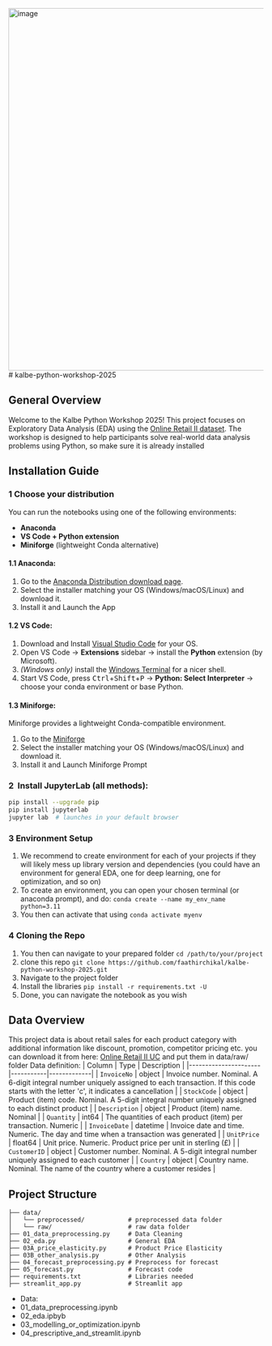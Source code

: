 <img width="1529" height="716" alt="image" src="https://github.com/user-attachments/assets/c9b1b1be-ad3e-46db-b5fd-985cca01eeda" /># kalbe-python-workshop-2025
## General Overview
Welcome to the Kalbe Python Workshop 2025! This project focuses on Exploratory Data Analysis (EDA) using the [Online Retail II dataset](https://www.kaggle.com/datasets/mashlyn/online-retail-ii-uci). The workshop is designed to help participants solve real-world data analysis problems using Python, so make sure it is already installed


## Installation Guide
### 1  Choose your distribution
You can run the notebooks using one of the following environments:
- **Anaconda**
- **VS Code + Python extension**
- **Miniforge** (lightweight Conda alternative)
  
#### 1.1  Anaconda:
1. Go to the [Anaconda Distribution download page](https://www.anaconda.com/products/distribution).
2. Select the installer matching your OS (Windows/macOS/Linux) and download it.
3. Install it and Launch the App
   

#### 1.2  VS Code:
1. Download and Install [Visual Studio Code](https://code.visualstudio.com/Download) for your OS.  
2. Open VS Code → **Extensions** sidebar → install the **Python** extension (by Microsoft).  
3. *(Windows only)* install the [Windows Terminal](https://aka.ms/terminal) for a nicer shell.  
4. Start VS Code, press <kbd>Ctrl</kbd>+<kbd>Shift</kbd>+<kbd>P</kbd> → **Python: Select Interpreter** → choose your conda environment or base Python.  


#### 1.3  Miniforge:
Miniforge provides a lightweight Conda-compatible environment.
1. Go to the [Miniforge](https://github.com/conda-forge/miniforge/releases/tag/25.3.0-3)
2. Select the installer matching your OS (Windows/macOS/Linux) and download it.
3. Install it and Launch Miniforge Prompt

### 2  Install JupyterLab (all methods):
```bash
pip install --upgrade pip
pip install jupyterlab
jupyter lab  # launches in your default browser
```

### 3 Environment Setup
1. We recommend to create environment for each of your projects if they will likely mess up library version and dependencies (you could have an environment for general EDA, one for deep learning, one for optimization, and so on)
2. To create an environment, you can open your chosen terminal (or anaconda prompt), and do: ```conda create --name my_env_name python=3.11```
3. You then can activate that using ```conda activate myenv```

### 4 Cloning the Repo
1. You then can navigate to your prepared folder ```cd /path/to/your/project```
2. clone this repo ```git clone https://github.com/faathirchikal/kalbe-python-workshop-2025.git```
3. Navigate to the project folder
4. Install the libraries ```pip install -r requirements.txt -U```
5. Done, you can navigate the notebook as you wish

## Data Overview
This project data is about retail sales for each product category with additional information like discount, promotion, competitor pricing etc. you can download it from here: [Online Retail II UC](https://www.kaggle.com/datasets/mashlyn/online-retail-ii-uci) and put them in data/raw/ folder
Data definition:
| Column               | Type      | Description |
|----------------------|-----------|-------------|
| `InvoiceNo`               | object      | Invoice number. Nominal. A 6-digit integral number uniquely assigned to each transaction. If this code starts with the letter 'c', it indicates a cancellation |
| `StockCode`           | object  | Product (item) code. Nominal. A 5-digit integral number uniquely assigned to each distinct product |
| `Description`         | object  | Product (item) name. Nominal |
| `Quantity`           | int64  | The quantities of each product (item) per transaction. Numeric |
| `InvoiceDate`             | datetime  | Invoice date and time. Numeric. The day and time when a transaction was generated |
| `UnitPrice`             | float64  | Unit price. Numeric. Product price per unit in sterling (£) |
| `CustomerID`         | object       | Customer number. Nominal. A 5-digit integral number uniquely assigned to each customer |
| `Country`      | object       | Country name. Nominal. The name of the country where a customer resides |


## Project Structure

```
├── data/
│   └── preprocessed/            # preprocessed data folder
│   └── raw/                     # raw data folder
├── 01_data_preprocessing.py     # Data Cleaning            
├── 02_eda.py                    # General EDA
├── 03A_price_elasticity.py      # Product Price Elasticity
├── 03B_other_analysis.py        # Other Analysis
├── 04_forecast_preprocessing.py # Preprocess for forecast
├── 05_forecast.py               # Forecast code
├── requirements.txt             # Libraries needed
├── streamlit_app.py             # Streamlit app
```
- Data:
- 01_data_preprocessing.ipynb
- 02_eda.ipbyb
- 03_modelling_or_optimization.ipynb
- 04_prescriptive_and_streamlit.ipynb
